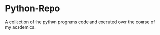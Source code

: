# Python-Repo
A collection of the python programs code and executed over the course of my academics.
